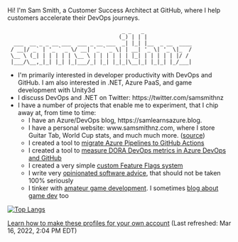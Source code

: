 Hi! I'm Sam Smith, a Customer Success Architect at GitHub, where I help customers accelerate their DevOps journeys.

```
                                    _ _   _               
                                   (_) | | |              
  ___  __ _ _ __ ___  ___ _ __ ___  _| |_| |__  _ __  ____
 / __|/ _` | '_ ` _ \/ __| '_ ` _ \| | __| '_ \| '_ \|_  /
 \__ \ (_| | | | | | \__ \ | | | | | | |_| | | | | | |/ / 
 |___/\__,_|_| |_| |_|___/_| |_| |_|_|\__|_| |_|_| |_/___|
```    

<ul>
    <li>
        I'm primarily interested in developer productivity with DevOps and GitHub. I am also interested in .NET, Azure PaaS, and game development with Unity3d
    </li>
    <li>
        I discuss DevOps and .NET on Twitter: https://twitter.com/samsmithnz
    </li>
    <li>      
         I have a number of projects that enable me to experiment, that I chip away at, from time to time:
        <ul>
            <li>
            I have an Azure/DevOps blog, https://samlearnsazure.blog. 
            </li>
            <li>
            I have a personal website: www.samsmithnz.com, where I store Guitar Tab, World Cup stats, and much much more. (<a href="https://github.com/SamSmithNZ-dotcom">source</a>)
            </li>
            <li>
            I created a tool to <a href="https://github.com/samsmithnz/AzurePipelinesToGitHubActionsConverter">migrate Azure Pipelines to GitHub Actions</a>
            </li>
            <li>
            I created a tool to <a href="https://github.com/samsmithnz/DevOpsMetrics">measure DORA DevOps metrics in Azure DevOps and GitHub</a> 
            </li>
            <li>
            I created a very simple <a href="https://github.com/samsmithnz/SamsFeatureFlags">custom Feature Flags system</a>
            </li>
            <li>
            I write very <a href="https://github.com/samsmithnz/OpinionatedSoftwareAdvice">opinionated software advice</a>, that should not be taken 100% seriously
            </li>
            <li>
            I tinker with <a href="https://github.com/samsmithnz/BattleSimulator">amateur game development</a>. I sometimes <a href="https://turnbasedengine.blogspot.com/">blog about game dev</a> too
            </li>
        </ul>
    </li>
</ul>


[![Top Langs](https://github-readme-stats.vercel.app/api/top-langs/?username=samsmithnz&layout=compact)](https://github.com/anuraghazra/github-readme-stats)

<a href="https://medium.com/@th.guibert/how-to-create-a-self-updating-readme-md-for-your-github-profile-f8b05744ca91">Learn how to make these profiles for your own account</a> (Last refreshed: Mar 16, 2022, 2:04 PM EDT)

<!--[![SamSmithNZ's github stats](https://github-readme-stats.vercel.app/api?username=samsmithnz)](https://github.com/anuraghazra/github-readme-stats)-->
